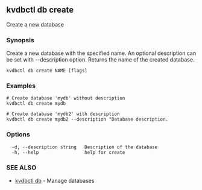 ## kvdbctl db create

Create a new database

### Synopsis

Create a new database with the specified name. An optional description can be set with --description option.
Returns the name of the created database.


```
kvdbctl db create NAME [flags]
```

### Examples

```
# Create database 'mydb' without description
kvdbctl db create mydb

# Create database 'mydb2' with description
kvdbctl db create mydb2 --description "Database description.
```

### Options

```
  -d, --description string   Description of the database
  -h, --help                 help for create
```

### SEE ALSO

* [kvdbctl db](kvdbctl_db.md)	 - Manage databases

